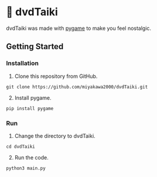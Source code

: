 # 📀 dvdTaiki
dvdTaiki was made with [pygame](https://www.pygame.org/) to make you feel nostalgic.

## Getting Started
### Installation
1. Clone this repository from GitHub.
```
git clone https://github.com/miyakawa2000/dvdTaiki.git
```
2. Install pygame.
```
pip install pygame
```
### Run
1. Change the directory to dvdTaiki.
```
cd dvdTaiki
```
2. Run the code.
```
python3 main.py
```
